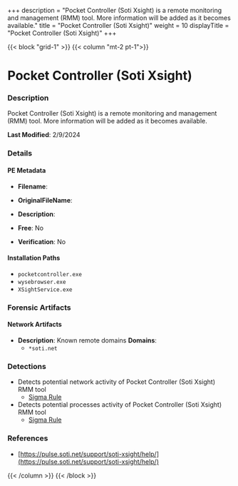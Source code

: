 +++
description = "Pocket Controller (Soti Xsight) is a remote monitoring and management (RMM) tool. More information will be added as it becomes available."
title = "Pocket Controller (Soti Xsight)"
weight = 10
displayTitle = "Pocket Controller (Soti Xsight)"
+++


{{< block "grid-1" >}}
{{< column "mt-2 pt-1">}}

# Pocket Controller (Soti Xsight)


### Description

Pocket Controller (Soti Xsight) is a remote monitoring and management (RMM) tool. More information will be added as it becomes available.



**Last Modified**: 2/9/2024

### Details


#### PE Metadata
- **Filename**: 
- **OriginalFileName**: 
- **Description**: 


- **Free**: No

- **Verification**: No




#### Installation Paths
- `pocketcontroller.exe`
- `wysebrowser.exe`
- `XSightService.exe`

### Forensic Artifacts




#### Network Artifacts
- **Description**: Known remote domains  **Domains**:
    - `*soti.net`


### Detections
- Detects potential network activity of Pocket Controller (Soti Xsight) RMM tool
  - [Sigma Rule](https://github.com/magicsword-io/LOLRMM/blob/main/detections/sigma/pocket_controller__soti_xsight__network_sigma.yml)
- Detects potential processes activity of Pocket Controller (Soti Xsight) RMM tool
  - [Sigma Rule](https://github.com/magicsword-io/LOLRMM/blob/main/detections/sigma/pocket_controller__soti_xsight__processes_sigma.yml)

### References
- [https://pulse.soti.net/support/soti-xsight/help/](https://pulse.soti.net/support/soti-xsight/help/)



{{< /column >}}
{{< /block >}}

